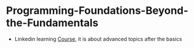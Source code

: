 # Programming-Foundations-Beyond-the-Fundamentals
- Linkedin learning [Course](https://www.linkedin.com/learning/programming-foundations-beyond-the-fundamentals/broadening-your-knowledge-of-programming-fundamentals), it is about advanced topics after the basics
